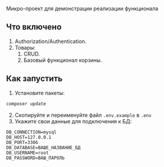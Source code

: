 Микро-проект для демонстрации реализации функционала

## Что включено

1) Authorization/Authentication.
2) Товары:
    1) CRUD.
    2) Базовый функционал корзины.

## Как запустить

1) Установите пакеты:

```bash
composer update
```

2) Скопируйте и переименуйте файл `.env.example` в `.env`
3) Укажите свои данные для подключения к БД:

```
DB_CONNECTION=mysql
DB_HOST=127.0.0.1
DB_PORT=3306
DB_DATABASE=ВАШЕ_НАЗВАНИЕ_БД
DB_USERNAME=root
DB_PASSWORD=ВАШ_ПАРОЛЬ
```
